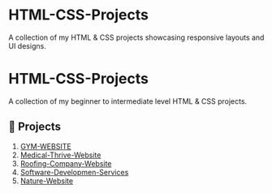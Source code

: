# HTML-CSS-Projects
A collection of my HTML &amp; CSS projects showcasing responsive layouts and UI designs.
# HTML-CSS-Projects

A collection of my beginner to intermediate level HTML & CSS projects.

## 🚀 Projects
1. [GYM-WEBSITE](./Project-1-GYM-WEBSITE)
2. [Medical-Thrive-Website](./Project-2-Medical-Thrive-Website)
3. [Roofing-Company-Website](./Project-3-Roofing-Company-Website)
4. [Software-Developmen-Services](./Project-4-Software-Developmen-Services)
5. [Nature-Website](./Project-5-Nature-Website)
   
